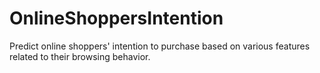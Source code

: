 # OnlineShoppersIntention
Predict online shoppers' intention to purchase based on various features related to their browsing behavior.

